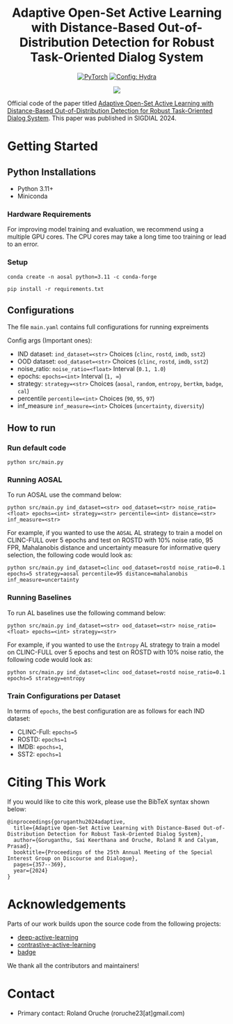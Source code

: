 <div align="center">
  
# Adaptive Open-Set Active Learning with Distance-Based Out-of-Distribution Detection for Robust Task-Oriented Dialog System

<a href="https://pytorch.org/get-started/locally/"><img alt="PyTorch" src="https://img.shields.io/badge/PyTorch-ee4c2c?logo=pytorch&logoColor=white"></a>
<a href="https://hydra.cc/"><img alt="Config: Hydra" src="https://img.shields.io/badge/Config-Hydra-89b8cd"></a>

</div>

<p align="center">
  <img src="figs/main_arch.png" />
</p>

Official code of the paper titled [Adaptive Open-Set Active Learning with Distance-Based Out-of-Distribution Detection for Robust Task-Oriented Dialog System](https://aclanthology.org/2024.sigdial-1.32.pdf). This paper was published in SIGDIAL 2024.

# Getting Started
## Python Installations
- Python 3.11+
- Miniconda

### Hardware Requirements
For improving model training and evaluation, we recommend using a multiple GPU cores. The CPU cores may take a long time too training or lead to an error.

### Setup
`conda create -n aosal python=3.11 -c conda-forge`

`pip install -r requirements.txt `

## Configurations
The file `main.yaml` contains full configurations for running expreiments

Config args (Important ones):
* IND dataset: `ind_dataset=<str>` Choices (`clinc`, `rostd`, `imdb`, `sst2`)
* OOD dataset: `ood_dataset=<str>` Choices (`clinc`, `rostd`, `imdb`, `sst2`)
* noise_ratio: `noise_ratio=<float>` Interval (`0.1, 1.0`)
* epochs: `epochs=<int>` Interval (`1, ∞`)
* strategy: `strategy=<str>` Choices (`aosal`, `random`, `entropy`, `bertkm`, `badge`, `cal`)
* percentile `percentile=<int>` Choices (`90`, `95`, `97`)
* inf_measure `inf_measure=<int>` Choices (`uncertainty`, `diversity`)

## How to run
### Run default code
`python src/main.py`

### Running AOSAL
To run AOSAL use the command below:

`python src/main.py ind_dataset=<str> ood_dataset=<str> noise_ratio=<float> epochs=<int> strategy=<str> percentile=<int> distance=<str> inf_measure=<str>`

For example, if you wanted to use the `AOSAL` AL strategy to train a model on CLINC-FULL over 5 epochs and test on ROSTD with 10% noise ratio, 95 FPR, Mahalanobis distance and uncertainty measure for informative query selection, the following code would look as:

`python src/main.py ind_dataset=clinc ood_dataset=rostd noise_ratio=0.1 epochs=5 strategy=aosal percentile=95 distance=mahalanobis inf_measure=uncertainty`

### Running Baselines
To run AL baselines use the following command below:

`python src/main.py ind_dataset=<str> ood_dataset=<str> noise_ratio=<float> epochs=<int> strategy=<str>`

For example, if you wanted to use the `Entropy` AL strategy to train a model on CLINC-FULL over 5 epochs and test on ROSTD with 10% noise ratio, the following code would look as:

`python src/main.py ind_dataset=clinc ood_dataset=rostd noise_ratio=0.1 epochs=5 strategy=entropy`

### Train Configurations per Dataset
In terms of `epochs`, the best configuration are as follows for each IND dataset:
* CLINC-Full: `epochs=5`
* ROSTD: `epochs=1`
* IMDB: `epochs=1`,
* SST2: `epochs=1`

# Citing This Work
If you would like to cite this work, please use the BibTeX syntax shown below:
```
@inproceedings{goruganthu2024adaptive,
  title={Adaptive Open-Set Active Learning with Distance-Based Out-of-Distribution Detection for Robust Task-Oriented Dialog System},
  author={Goruganthu, Sai Keerthana and Oruche, Roland R and Calyam, Prasad},
  booktitle={Proceedings of the 25th Annual Meeting of the Special Interest Group on Discourse and Dialogue},
  pages={357--369},
  year={2024}
}
```

# Acknowledgements
Parts of our work builds upon the source code from the following projects:
- [deep-active-learning](https://github.com/ej0cl6/deep-active-learning)
- [contrastive-active-learning](https://github.com/mourga/contrastive-active-learning)
- [badge](https://github.com/JordanAsh/badge)

We thank all the contributors and maintainers!
# Contact
- Primary contact: Roland Oruche (roruche23[at]gmail.com)
